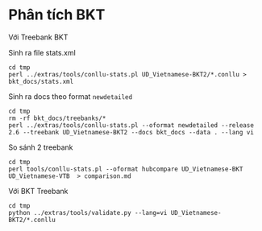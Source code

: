 # Phân tích BKT

Với Treebank BKT

Sinh ra file stats.xml

```
cd tmp
perl ../extras/tools/conllu-stats.pl UD_Vietnamese-BKT2/*.conllu > bkt_docs/stats.xml 
```

Sinh ra docs theo format `newdetailed`

```
cd tmp
rm -rf bkt_docs/treebanks/*
perl ../extras/tools/conllu-stats.pl --oformat newdetailed --release 2.6 --treebank UD_Vietnamese-BKT2 --docs bkt_docs --data . --lang vi
```


So sánh 2 treebank 

```
cd tmp
perl tools/conllu-stats.pl --oformat hubcompare UD_Vietnamese-BKT UD_Vietnamese-VTB  > comparison.md 
```

Với BKT Treebank 

```
cd tmp
python ../extras/tools/validate.py --lang=vi UD_Vietnamese-BKT2/*.conllu
```